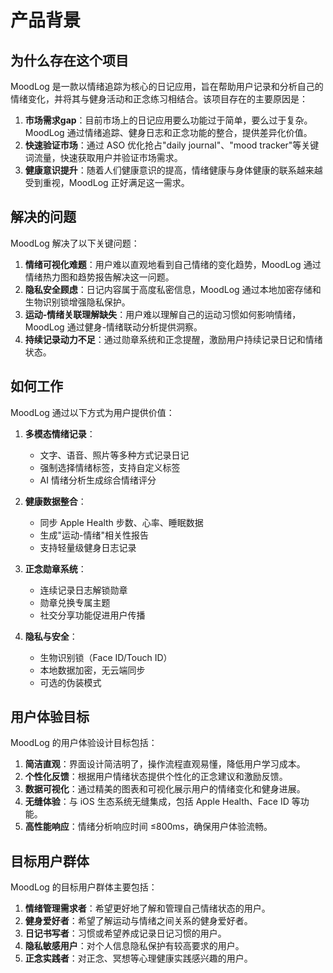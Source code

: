 # 产品背景

## 为什么存在这个项目
MoodLog 是一款以情绪追踪为核心的日记应用，旨在帮助用户记录和分析自己的情绪变化，并将其与健身活动和正念练习相结合。该项目存在的主要原因是：

1. **市场需求gap**：目前市场上的日记应用要么功能过于简单，要么过于复杂。MoodLog 通过情绪追踪、健身日志和正念功能的整合，提供差异化价值。
2. **快速验证市场**：通过 ASO 优化抢占"daily journal"、"mood tracker"等关键词流量，快速获取用户并验证市场需求。
3. **健康意识提升**：随着人们健康意识的提高，情绪健康与身体健康的联系越来越受到重视，MoodLog 正好满足这一需求。

## 解决的问题
MoodLog 解决了以下关键问题：

1. **情绪可视化难题**：用户难以直观地看到自己情绪的变化趋势，MoodLog 通过情绪热力图和趋势报告解决这一问题。
2. **隐私安全顾虑**：日记内容属于高度私密信息，MoodLog 通过本地加密存储和生物识别锁增强隐私保护。
3. **运动-情绪关联理解缺失**：用户难以理解自己的运动习惯如何影响情绪，MoodLog 通过健身-情绪联动分析提供洞察。
4. **持续记录动力不足**：通过勋章系统和正念提醒，激励用户持续记录日记和情绪状态。

## 如何工作
MoodLog 通过以下方式为用户提供价值：

1. **多模态情绪记录**：
   - 文字、语音、照片等多种方式记录日记
   - 强制选择情绪标签，支持自定义标签
   - AI 情绪分析生成综合情绪评分

2. **健康数据整合**：
   - 同步 Apple Health 步数、心率、睡眠数据
   - 生成"运动-情绪"相关性报告
   - 支持轻量级健身日志记录

3. **正念勋章系统**：
   - 连续记录日志解锁勋章
   - 勋章兑换专属主题
   - 社交分享功能促进用户传播

4. **隐私与安全**：
   - 生物识别锁（Face ID/Touch ID）
   - 本地数据加密，无云端同步
   - 可选的伪装模式

## 用户体验目标
MoodLog 的用户体验设计目标包括：

1. **简洁直观**：界面设计简洁明了，操作流程直观易懂，降低用户学习成本。
2. **个性化反馈**：根据用户情绪状态提供个性化的正念建议和激励反馈。
3. **数据可视化**：通过精美的图表和可视化展示用户的情绪变化和健身进展。
4. **无缝体验**：与 iOS 生态系统无缝集成，包括 Apple Health、Face ID 等功能。
5. **高性能响应**：情绪分析响应时间 ≤800ms，确保用户体验流畅。

## 目标用户群体
MoodLog 的目标用户群体主要包括：

1. **情绪管理需求者**：希望更好地了解和管理自己情绪状态的用户。
2. **健身爱好者**：希望了解运动与情绪之间关系的健身爱好者。
3. **日记书写者**：习惯或希望养成记录日记习惯的用户。
4. **隐私敏感用户**：对个人信息隐私保护有较高要求的用户。
5. **正念实践者**：对正念、冥想等心理健康实践感兴趣的用户。 